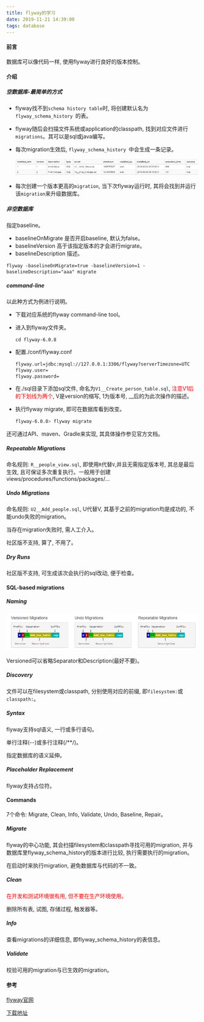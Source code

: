 ```yaml
---
title: flyway的学习
date: 2019-11-21 14:39:00
tags: database
---
```


#### 前言

数据库可以像代码一样, 使用flyway进行良好的版本控制。



#### 介绍

##### 空数据库-最简单的方式

* flyway找不到`schema history table`时, 将创建默认名为`flyway_schema_history `的表。

* flyway随后会扫描文件系统或application的classpath, 找到对应文件进行`migrations`。其可以是sql或java编写。

* 每次migration生效后, `flyway_schema_history `中会生成一条记录。

  ![flyway_schema_history](/images/flyway_schema_history.jpg)

* 每次创建一个版本更高的`migration`, 当下次flyway运行时, 其将会找到并运行该`migration`来升级数据库。

##### 非空数据库

指定baseline。

*  baselineOnMigrate  是否开启baseline, 默认为false。
*  baselineVersion 高于该指定版本的才会进行migrate。
*  baselineDescription 描述。

```shell
flyway -baselineOnMigrate=true -baselineVersion=1 -baselineDescription="aaa" migrate
```

##### command-line

以此种方式为例进行说明。

* 下载对应系统的flyway command-line tool。

* 进入到flyway文件夹。

  ```shell
  cd flyway-6.0.8
  ```

* 配置./conf/flyway.conf

  ```properties
  flyway.url=jdbc:mysql://127.0.0.1:3306/flyway?serverTimezone=UTC
  flyway.user=
  flyway.password=
  ```

* 在./sql目录下添加sql文件, 命名为`V1__Create_person_table.sql`, <font color="red">注意V1后的下划线为两个</font>, V是version的缩写, 1为版本号, __后的为此次操作的描述。

* 执行flyway migrate, 即可在数据库看到改变。

  ```sh
  flyway-6.0.8> flyway migrate
  ```

还可通过API、maven、Gradle来实现, 其具体操作参见官方文档。

##### Repeatable Migrations

命名规则: `R__people_view.sql`, 即使用`R`代替`V`,并且无需指定版本号, 其总是最后生效, 且可保证多次重复执行。一般用于创建 views/procedures/functions/packages/…

##### Undo Migrations

命名规则: ` U2__Add_people.sql `, U代替V, 其基于之前的migration均是成功的, 不能undo失败的migration。

当存在migration失败时, 需人工介入。

社区版不支持, 算了, 不用了。

##### Dry Runs

社区版不支持, 可生成该次会执行的sql改动, 便于检查。



#### SQL-based migrations

##### Naming

![flyway-naming](/images/flyway-naming.png)

Versioned可以省略Separator和Description(最好不要)。

##### Discovery

文件可以在filesystem或classpath, 分别使用对应的前缀, 即` filesystem: `或` classpath: `。

##### Syntax

flyway支持sql语义, 一行或多行语句。

单行注释(--)或多行注释(/**/)。

指定数据库的语义延伸。

##### Placeholder Replacement

flyway支持占位符。



#### Commands

7个命令: Migrate, Clean, Info, Validate, Undo, Baseline, Repair。

##### Migrate

flyway的中心功能, 其会扫描filesystem和classpath寻找可用的migration, 并与数据库里flyway_schema_history的版本进行比较, 执行需要执行的migration。

在启动时来执行migration, 避免数据库与代码的不一致。

##### Clean

<font color = 'red'>在开发和测试环境很有用, 但不要在生产环境使用。</font>

删除所有表, 试图, 存储过程, 触发器等。

##### Info

查看migrations的详细信息, 即flyway_schema_history的表信息。

##### Validate

校验可用的migration与已生效的migration。

#### 参考

[flyway官网](https://flywaydb.org/getstarted/)

[下载地址](https://flywaydb.org/download/)